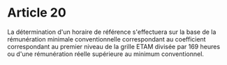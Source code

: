 # Article 20

La détermination d'un horaire de référence s'effectuera sur la base de la rémunération minimale conventionnelle correspondant au coefficient correspondant au premier niveau de la grille ETAM divisée par 169 heures ou d'une rémunération réelle supérieure au minimum conventionnel.

